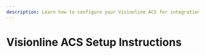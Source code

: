 ```yaml
---
description: Learn how to configure your Visionline ACS for integration with Seam.
---
```


# Visionline ACS Setup Instructions

